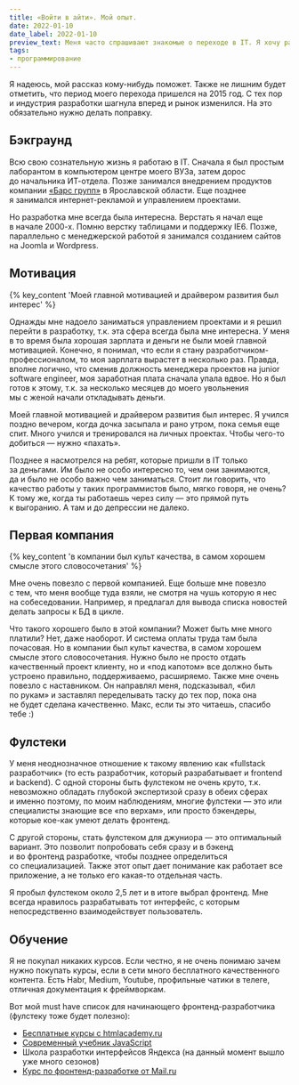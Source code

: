 ```yaml
---
title: «Войти в айти». Мой опыт.
date: 2022-01-10
date_label: 2022-01-10
preview_text: Меня часто спрашивают знакомые о переходе в IT. Я хочу рассказать о своем опыте. Я уже был в IT и перешел в разработку. Мой опыт может быть полезен другим, т.к. я координально сменил род деятельности, а это именно то, что делают люди, приходящие в IT.
tags:
- программирование
---
```

Я надеюсь, мой рассказ кому-нибудь поможет. Также не лишним будет отметить, что период моего перехода пришелся на 2015 год. С тех пор и индустрия разработки шагнула вперед и рынок изменился. На это обязательно нужно делать поправку.

## Бэкграунд
Всю свою сознательную жизнь я работаю в IT. Сначала я был простым лаборантом в компьютером центре моего ВУЗа, затем дорос до начальника ИТ-отдела. Позже занимался внедрением продуктов компании [«Барс групп»](https://bars.group) в Ярославской области. Еще позднее я занимался интернет-рекламой и управлением проектами.

Но разработка мне всегда была интересна. Верстать я начал еще в начале 2000-х. Помню верстку таблицами и поддержку IE6. Позже, параллельно с менеджерской работой я занимался созданием сайтов на Joomla и Wordpress.

## Мотивация
{% key_content 'Моей главной мотивацией и драйвером развития был интерес' %}

Однажды мне надоело заниматься управлением проектами и я решил перейти в разработку, т.к. эта сфера всегда была мне интересна. У меня в то время была хорошая зарплата и деньги не были моей главной мотивацией. Конечно, я понимал, что если я стану разработчиком-профессионалом, то моя зарплата вырастет в несколько раз. Правда, вполне логично, что сменив должность менеджера проектов на junior software engineer, моя заработная плата сначала упала вдвое. Но я был готов к этому, т.к. за несколько месяцев до моего увольнения мы с женой начали откладывать деньги.

Моей главной мотивацией и драйвером развития был интерес. Я учился поздно вечером, когда дочка засыпала и рано утром, пока семья еще спит. Много учился и тренировался на личных проектах. Чтобы чего-то добиться — нужно «пахать».

Позднее я насмотрелся на ребят, которые пришли в IT только за деньгами. Им было не особо интересно то, чем они занимаются, да и было не особо важно чем заниматься. Стоит ли говорить, что качество работы у таких программистов было, мягко говоря, не очень? К тому же, когда ты работаешь через силу — это прямой путь к выгоранию. А там и до депрессии не далеко.

## Первая компания
{% key_content 'в компании был культ качества, в самом хорошем смысле этого словосочетания' %}

Мне очень повезло с первой компанией. Еще больше мне повезло с тем, что меня вообще туда взяли, не смотря на чушь которую я нес на собеседовании. Например, я предлагал для вывода списка новостей делать запросы к БД в цикле.

Что такого хорошего было в этой компании? Может быть мне много платили? Нет, даже наоборот. И система оплаты труда там была почасовая. Но в компании был культ качества, в самом хорошем смысле этого словосочетания. Нужно было не просто отдать качественный проект клиенту, но и «под капотом» все должно быть устроено правильно, поддерживаемо, расширяемо. Также мне очень повезло с наставником. Он направлял меня, подсказывал, «бил по рукам» и заставлял переделывать таску до тех пор, пока она не будет сделана качественно. Макс, если ты это читаешь, спасибо тебе :)

## Фулстеки
У меня неоднозначное отношение к такому явлению как «fullstack разработчик» (то есть разработчик, который разрабатывает и frontend и backend). С одной стороны быть фулстеком не очень круто, т.к. невозможно обладать глубокой экспертизой сразу в обеих сферах и именно поэтому, по моим наблюдениям, многие фулстеки — это или специалисты знающие все «по верхам», или просто бэкендеры, которые кое-как умеют делать фронтенд.

С другой стороны, стать фулстеком для джуниора — это оптимальный вариант. Это позволит попробовать себя сразу и в бэкенд и во фронтенд разработке, чтобы позднее определиться со специализацией. Также этот опыт дает понимание как работает все приложение, а не только его какая-то отдельная часть.

Я пробыл фулстеком около 2,5 лет и в итоге выбрал фронтенд. Мне всегда нравилось разрабатывать тот интерфейс, с которым непосредственно взаимодействует пользователь.

## Обучение
Я не покупал никаких курсов. Если честно, я не очень понимаю зачем нужно покупать курсы, если в сети много бесплатного качественного контента. Есть Habr, Medium, Youtube, профильные чатики в телеге, отличная документация к фреймворкам.

Вот мой must have список для начинающего фронтенд-разработчика (фулстеку тоже будет полезно):
* [Бесплатные курсы с htmlacademy.ru](https://htmlacademy.ru/courses)
* [Современный учебник JavaScript](https://learn.javascript.ru)
* Школа разработки интерфейсов Яндекса (на данный момент вышло уже много сезонов)
* [Курс по фронтенд-разработке от Mail.ru](https://www.youtube.com/playlist?list=PLrCZzMib1e9r9OwZDTtkgdIOy84SwICKu)
